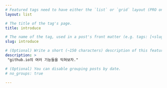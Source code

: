 ```yaml
---
# Featured tags need to have either the `list` or `grid` layout (PRO only).
layout: list

# The title of the tag's page.
title: introduce

# The name of the tag, used in a post's front matter (e.g. tags: [<slug>]).
slug: introduce

# (Optional) Write a short (~150 characters) description of this featured tag.
description: >
 "github.io의 여러 기능들을 익혀보자."

# (Optional) You can disable grouping posts by date.
# no_groups: true

---
```


